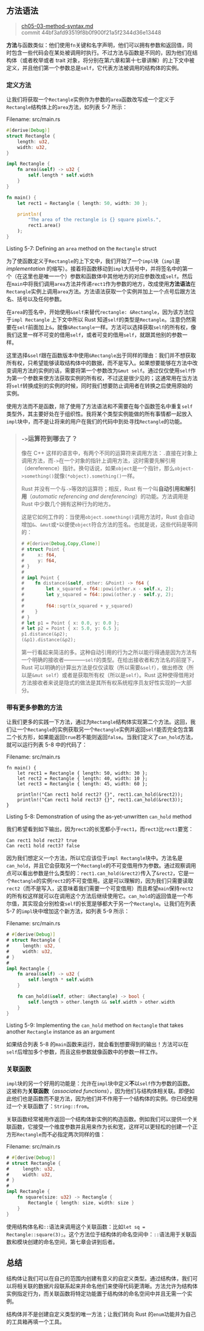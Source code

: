 ## 方法语法

> [ch05-03-method-syntax.md](https://github.com/rust-lang/book/blob/master/second-edition/src/ch05-03-method-syntax.md)
> <br>
> commit 44bf3afd93519f8b0f900f21a5f2344d36e13448

**方法**与函数类似：他们使用`fn`关键和名字声明，他们可以拥有参数和返回值，同时包含一些代码会在某处被调用时执行。不过方法与函数是不同的，因为他们在结构体（或者枚举或者 trait 对象，将分别在第六章和第十七章讲解）的上下文中被定义，并且他们第一个参数总是`self`，它代表方法被调用的结构体的实例。

### 定义方法

让我们将获取一个`Rectangle`实例作为参数的`area`函数改写成一个定义于`Rectangle`结构体上的`area`方法，如列表 5-7 所示：

<span class="filename">Filename: src/main.rs</span>

```rust
#[derive(Debug)]
struct Rectangle {
    length: u32,
    width: u32,
}

impl Rectangle {
    fn area(&self) -> u32 {
        self.length * self.width
    }
}

fn main() {
    let rect1 = Rectangle { length: 50, width: 30 };

    println!(
        "The area of the rectangle is {} square pixels.",
        rect1.area()
    );
}
```

<span class="caption">Listing 5-7: Defining an `area` method on the `Rectangle`
struct</span>

<!-- Will add ghosting and wingdings here in libreoffice /Carol -->

为了使函数定义于`Rectangle`的上下文中，我们开始了一个`impl`块（`impl`是 *implementation* 的缩写）。接着将函数移动到`impl`大括号中，并将签名中的第一个（在这里也是唯一一个）参数和函数体中其他地方的对应参数改成`self`。然后在`main`中将我们调用`area`方法并传递`rect1`作为参数的地方，改成使用**方法语法**在`Rectangle`实例上调用`area`方法。方法语法获取一个实例并加上一个点号后跟方法名、括号以及任何参数。

在`area`的签名中，开始使用`&self`来替代`rectangle: &Rectangle`，因为该方法位于`impl Rectangle` 上下文中所以 Rust 知道`self`的类型是`Rectangle`。注意仍然需要在`self`前面加上`&`，就像`&Rectangle`一样。方法可以选择获取`self`的所有权，像我们这里一样不可变的借用`self`，或者可变的借用`self`，就跟其他别的参数一样。

这里选择`&self`跟在函数版本中使用`&Rectangle`出于同样的理由：我们并不想获取所有权，只希望能够读取结构体中的数据，而不是写入。如果想要能够在方法中改变调用方法的实例的话，需要将第一个参数改为`&mut self`。通过仅仅使用`self`作为第一个参数来使方法获取实例的所有权，不过这是很少见的；这通常用在当方法将`self`转换成别的实例的时候，同时我们想要防止调用者在转换之后使用原始的实例。

使用方法而不是函数，除了使用了方法语法和不需要在每个函数签名中重复`self`类型外，其主要好处在于组织性。我将某个类型实例能做的所有事情都一起放入`impl`块中，而不是让将来的用户在我们的代码中到处寻找`Rectangle`的功能。

<!-- PROD: START BOX -->

> ### `->`运算符到哪去了？
>
> 像在 C++ 这样的语言中，有两个不同的运算符来调用方法：`.`直接在对象上调用方法，而`->`在一个对象的指针上调用方法，这时需要先解引用（dereference）指针。换句话说，如果`object`是一个指针，那么`object->something()`就像`(*object).something()`一样。
>
> Rust 并没有一个与`->`等效的运算符；相反，Rust 有一个叫**自动引用和解引用**（*automatic referencing and dereferencing*）的功能。方法调用是 Rust 中少数几个拥有这种行为的地方。
>
> 这是它如何工作的：当使用`object.something()`调用方法时，Rust 会自动增加`&`、`&mut`或`*`以便使`object`符合方法的签名。也就是说，这些代码是等同的：
>
> ```rust
> # #[derive(Debug,Copy,Clone)]
> # struct Point {
> #     x: f64,
> #     y: f64,
> # }
> #
> # impl Point {
> #    fn distance(&self, other: &Point) -> f64 {
> #        let x_squared = f64::powi(other.x - self.x, 2);
> #        let y_squared = f64::powi(other.y - self.y, 2);
> #
> #        f64::sqrt(x_squared + y_squared)
> #    }
> # }
> # let p1 = Point { x: 0.0, y: 0.0 };
> # let p2 = Point { x: 5.0, y: 6.5 };
> p1.distance(&p2);
> (&p1).distance(&p2);
> ```
>
> 第一行看起来简洁的多。这种自动引用的行为之所以能行得通是因为方法有一个明确的接收者————`self`的类型。在给出接收者和方法名的前提下，Rust 可以明确的计算出方法是仅仅读取（所以需要`&self`），做出修改（所以是`&mut self`）或者是获取所有权（所以是`self`）。Rust 这种使得借用对方法接收者来说是隐式的做法是其所有权系统程序员友好性实现的一大部分。

<!-- PROD: END BOX -->

### 带有更多参数的方法

让我们更多的实践一下方法，通过为`Rectangle`结构体实现第二个方法。这回，我们让一个`Rectangle`的实例获取另一个`Rectangle`实例并返回`self`能否完全包含第二个长方形，如果能返回`true`若不能则返回`false`。当我们定义了`can_hold`方法，就可以运行列表 5-8 中的代码了：

<span class="filename">Filename: src/main.rs</span>

```rust,ignore
fn main() {
    let rect1 = Rectangle { length: 50, width: 30 };
    let rect2 = Rectangle { length: 40, width: 10 };
    let rect3 = Rectangle { length: 45, width: 60 };

    println!("Can rect1 hold rect2? {}", rect1.can_hold(&rect2));
    println!("Can rect1 hold rect3? {}", rect1.can_hold(&rect3));
}
```

<span class="caption">Listing 5-8: Demonstration of using the as-yet-unwritten
`can_hold` method</span>

我们希望看到如下输出，因为`rect2`的长宽都小于`rect1`，而`rect3`比`rect1`要宽：

```text
Can rect1 hold rect2? true
Can rect1 hold rect3? false
```

因为我们想定义一个方法，所以它应该位于`impl Rectangle`块中。方法名是`can_hold`，并且它会获取另一个`Rectangle`的不可变借用作为参数。通过观察调用点可以看出参数是什么类型的：`rect1.can_hold(&rect2)`传入了`&rect2`，它是一个`Rectangle`的实例`rect2`的不可变借用。这是可以理解的，因为我们只需要读取`rect2`（而不是写入，这意味着我们需要一个可变借用）而且希望`main`保持`rect2`的所有权这样就可以在调用这个方法后继续使用它。`can_hold`的返回值是一个布尔值，其实现会分别检查`self`的长宽是够都大于另一个`Rectangle`。让我们在列表 5-7 的`impl`块中增加这个新方法，如列表 5-9 所示：

<span class="filename">Filename: src/main.rs</span>

```rust
# #[derive(Debug)]
# struct Rectangle {
#     length: u32,
#     width: u32,
# }
#
impl Rectangle {
    fn area(&self) -> u32 {
        self.length * self.width
    }

    fn can_hold(&self, other: &Rectangle) -> bool {
        self.length > other.length && self.width > other.width
    }
}
```

<span class="caption">Listing 5-9: Implementing the `can_hold` method on 
`Rectangle` that takes another `Rectangle` instance as an argument</span>

<!-- Will add ghosting here in libreoffice /Carol -->

如果结合列表 5-8 的`main`函数来运行，就会看到想要得到的输出！方法可以在`self`后增加多个参数，而且这些参数就像函数中的参数一样工作。

### 关联函数

`impl`块的另一个好用的功能是：允许在`impl`块中定义**不**以`self`作为参数的函数。这被称为**关联函数**（*associated functions*），因为他们与结构体相关联。即便如此他们也是函数而不是方法，因为他们并不作用于一个结构体的实例。你已经使用过一个关联函数了：`String::from`。

关联函数经常被用作返回一个结构体新实例的构造函数。例如我们可以提供一个关联函数，它接受一个维度参数并且用来作为长和宽，这样可以更轻松的创建一个正方形`Rectangle`而不必指定两次同样的值：

<span class="filename">Filename: src/main.rs</span>

```rust
# #[derive(Debug)]
# struct Rectangle {
#     length: u32,
#     width: u32,
# }
#
impl Rectangle {
    fn square(size: u32) -> Rectangle {
        Rectangle { length: size, width: size }
    }
}
```

使用结构体名和`::`语法来调用这个关联函数：比如`let sq = Rectangle::square(3);`。这个方法位于结构体的命名空间中：`::`语法用于关联函数和模块创建的命名空间，第七章会讲到后者。

## 总结

结构体让我们可以在自己的范围内创建有意义的自定义类型。通过结构体，我们可以将相关联的数据片段联系起来并命名他们来使得代码更清晰。方法允许为结构体实例指定行为，而关联函数将特定功能置于结构体的命名空间中并且无需一个实例。

结构体并不是创建自定义类型的唯一方法；让我们转向 Rust 的`enum`功能并为自己的工具箱再填一个工具。
